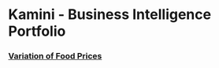 # Kamini - Business Intelligence Portfolio

### [Variation of Food Prices](https://public.tableau.com/profile/kamini.ravichandran5080#!/vizhome/VariationofFoodPrices_16195678471150/VariationofFoodPrices)

